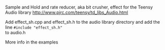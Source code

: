 Sample and Hold and rate reducer, aka bit crusher, effect for the Teensy Audio library
http://www.pjrc.com/teensy/td_libs_Audio.html

Add effect_sh.cpp and effect_sh.h to the audio library directory and add the line
`#include "effect_sh.h"`  
to audio.h

More info in the examples
